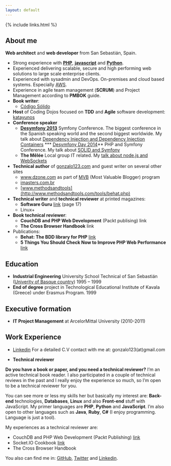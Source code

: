 ```yaml
---
layout: default
---
```

{% include links.html %}

## About me
**Web architect** and **web developer** from San Sebastián, Spain.

* Strong experience with **[PHP](/tags/#php)**, **[javascript](/tags/#javascript)** and **[Python](/tags/#python)**.
* Experienced delivering scalable, secure and high performing web solutions to large scale enterprise clients.
* Experienced with sysadmin and DevOps. On-premises and cloud based systems. Especially [AWS](/tags/#aws).
* Experience in agile team management (**SCRUM**) and Project Management according to **PMBOK** guide.
* **Book writer**:
  * [Código Sólido](/book)
* **Host** of Coding Dojos focused on **TDD** and **Agile** software development: [katayunos](http://katayunos.com)
* **Conference speaker**
  * **[Desymfony 2013](http://desymfony.com/)** Symfony Conference. The biggest conference in the Spanish speaking world and the second biggest worldwide. My talk about [Dependency Injection and Dependency Injection Containers](https://www.youtube.com/watch?v=n0_AUFSxcZI)
  *** [Desymfony Day 2014](http://day.desymfony.com/)** PHP and Symfony Conference. My talk about [SOLID and Symfony](https://www.slideshare.net/gonzaloayuso/solid-and-symfony-desymfonyday-2014)
  * **The Mêlée** Local group IT related. My [talk about node.js and WebSockets](https://www.slideshare.net/gonzaloayuso/nodejs-and-websockets)
* **Technical author** of [gonzalo123.com](https://gonzalo123.com/) and guest writer on several other sites
  * www.dzone.com as part of [MVB](https://dzone.com/users/298425/gonzalo123.html) (Most Valuable Blogger) program
  * [imasters.com.br](https://imasters.com.br/perfil/gonzaloayuso)
  * [www.methodsandtools](http://www.methodsandtools.com/tools/behat.php)
* **Technical writer** and **technical reviewer** at printed magazines:
  * **Software Guru** [link](https://issuu.com/softwareguru/docs/sg34) (page 17)
  * Linux+
* **Book technical reviewer**:
  * **CouchDB and PHP Web Development** (Packt publising) link
  * **The Cross Browser Handbook** link
* Publications:
  * **Behat: The BDD library for PHP** [link](http://www.methodsandtools.com/tools/behat.php)
  * **5 Things You Should Check Now to Improve PHP Web Performance** [link](https://dzone.com/articles/5-things-you-should-check-now)

## Education

* **Industrial Engineering** University School Technical of San Sebastián ([Univerity of Basque country](https://www.ehu.eus/)) 1995 – 1999
* **End of degree** project in Technological Educational Institute of Kavala (Greece) under Erasmus Program. 1999

## Executive formation

* **IT Project Management** at ArcelorMittal University (2010-2011)

## Work Experience

* [Linkedin](https://www.linkedin.com/in/gonzaloayuso/)
For a detailed C.V contact with me at: gonzalo123(at)gmail.com

* **Technical reviewer**

**Do you have a book or paper, and you need a technical reviewer?** I’m an active technical book reader. I also participated in a couple of technical reviews in the past and I really enjoy the experience so much, so I’m open to be a technical reviewer for you.

You can see more or less my skills her but basically my interest are: **Back-end** technologies, **Databases**, **Linux** and also **Front-end** stuff with JavaScript. My primer languages are **PHP**, **Python** and **JavaScript**. I’m also open to other languages such as **Java**, **Ruby**, **C#** (I enjoy programming. Language is just a tool).

My experiences as a technical reviewer are:

* CouchDB and PHP Web Development (Packt Publishing) [link](https://www.packtpub.com/product/couchdb-and-php-web-development-beginner-s-guide/9781849513586)
* Socket.IO Cookbook [link](https://www.packtpub.com/product/socket-io-cookbook/9781785880865)
* The Cross Browser Handbook

You also can find me in: [GitHub](https://github.com/gonzalo123), [Twitter](https://twitter.com/gonzalo123) and [Linkedin](https://www.linkedin.com/in/gonzaloayuso/).
